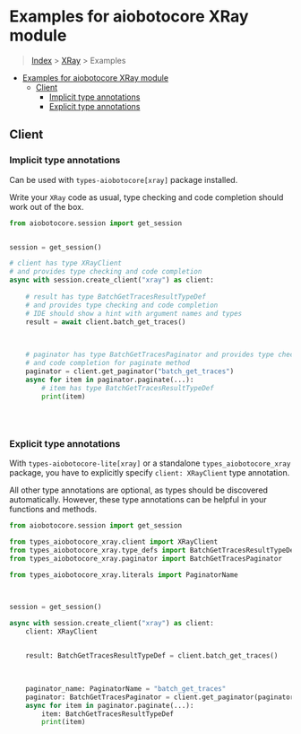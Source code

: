 <a id="examples-for-aiobotocore-xray-module"></a>

# Examples for aiobotocore XRay module

> [Index](../README.md) > [XRay](./README.md) > Examples

- [Examples for aiobotocore XRay module](#examples-for-aiobotocore-xray-module)
  - [Client](#client)
    - [Implicit type annotations](#implicit-type-annotations)
    - [Explicit type annotations](#explicit-type-annotations)

<a id="client"></a>

## Client

<a id="implicit-type-annotations"></a>

### Implicit type annotations

Can be used with `types-aiobotocore[xray]` package installed.

Write your `XRay` code as usual, type checking and code completion should work
out of the box.

```python
from aiobotocore.session import get_session


session = get_session()

# client has type XRayClient
# and provides type checking and code completion
async with session.create_client("xray") as client:
    
    # result has type BatchGetTracesResultTypeDef
    # and provides type checking and code completion
    # IDE should show a hint with argument names and types
    result = await client.batch_get_traces()
    

    
    # paginator has type BatchGetTracesPaginator and provides type checking
    # and code completion for paginate method
    paginator = client.get_paginator("batch_get_traces")
    async for item in paginator.paginate(...):
        # item has type BatchGetTracesResultTypeDef
        print(item)
    

    
```

<a id="explicit-type-annotations"></a>

### Explicit type annotations

With `types-aiobotocore-lite[xray]` or a standalone `types_aiobotocore_xray`
package, you have to explicitly specify `client: XRayClient` type annotation.

All other type annotations are optional, as types should be discovered
automatically. However, these type annotations can be helpful in your functions
and methods.

```python
from aiobotocore.session import get_session

from types_aiobotocore_xray.client import XRayClient
from types_aiobotocore_xray.type_defs import BatchGetTracesResultTypeDef
from types_aiobotocore_xray.paginator import BatchGetTracesPaginator

from types_aiobotocore_xray.literals import PaginatorName



session = get_session()

async with session.create_client("xray") as client:
    client: XRayClient

    
    result: BatchGetTracesResultTypeDef = client.batch_get_traces()
    

    
    paginator_name: PaginatorName = "batch_get_traces"
    paginator: BatchGetTracesPaginator = client.get_paginator(paginator_name)
    async for item in paginator.paginate(...):
        item: BatchGetTracesResultTypeDef
        print(item)
    

    
```
